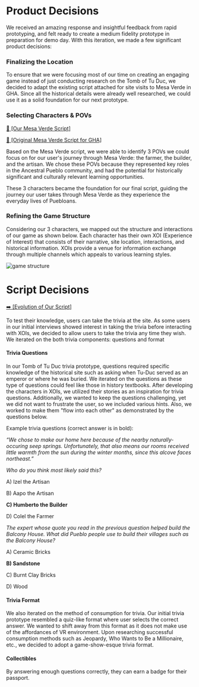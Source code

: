 # Product Decisions

We received an amazing response and insightful feedback from rapid prototyping, and felt ready to create a medium fidelity prototype in preparation for demo day. With this iteration, we made a few significant product decisions:

### Finalizing the Location
To ensure that we were focusing most of our time on creating an engaging game instead of just conducting research on the Tomb of Tu Duc, we decided to adapt the existing script attached for site visits to Mesa Verde in GHA. Since all the historical details were already well researched, we could use it as a solid foundation for our next prototype. 

### Selecting Characters & POVs

[📓 [Our Mesa Verde Script]](https://github.com/cs210/2022-Meta2/wiki/05.1:-Script-Evolution)

[📝 [Original Mesa Verde Script for GHA]](https://docs.google.com/document/d/1Z3CuB91EQlXamjqdw4wjIk75DBxLiPxz/edit?usp=sharing&ouid=100514480962887907042&rtpof=true&sd=true)

Based on the Mesa Verde script, we were able to identify 3 POVs we could focus on for our user's journey through Mesa Verde: the farmer, the builder, and the artisan. We chose these POVs because they represented key roles in the Ancestral Pueblo community, and had the potential for historically significant and culturally relevant learning opportunities. 

These 3 characters became the foundation for our final script, guiding the journey our user takes through Mesa Verde as they experience the everyday lives of Puebloans.

### Refining the Game Structure
Considering our 3 characters, we mapped out the structure and interactions of our game as shown below. Each character has their own XOI (Experience of Interest) that consists of their narrative, site location, interactions, and historical information. XOIs provide a venue for information exchange through multiple channels which appeals to various learning styles.

![game structure](https://user-images.githubusercontent.com/17817708/157032134-b3e0f3bd-7160-49e8-8e4a-c3ae9cf7cb5d.png)

# Script Decisions
[➡️ [Evolution of Our Script]](https://github.com/cs210/2022-Meta2/wiki/05.1:-Script-Evolution)

To test their knowledge, users can take the trivia at the site. As some users in our initial interviews showed interest in taking the trivia before interacting with XOIs, we decided to allow users to take the trivia any time they wish. We iterated on the both trivia components: questions and format 

#### Trivia Questions
In our Tomb of Tu Duc trivia prototype, questions required specific knowledge of the historical site such as asking when Tu-Duc served as an emperor or where he was buried. We iterated on the questions as these type of questions could feel like those in history textbooks. After developing the characters in XOIs, we utilized their stories as an inspiration for trivia questions. Additionally, we wanted to keep the questions challenging, yet we did not want to frustrate the user, so we included various hints. Also, we worked to make them "flow into each other" as demonstrated by the questions below.

Example trivia questions (correct answer is in bold):

_“We chose to make our home here because of the nearby naturally-occuring seep springs. Unfortunately, that also means our rooms received little warmth from the sun during the winter months, since this alcove faces northeast.”_

_Who do you think most likely said this?_

A) Izel the Artisan

B) Aapo the Artisan

**C) Humberto the Builder**

D) Colel the Farmer



_The expert whose quote you read in the previous question helped build the Balcony House. What did Pueblo people use to build their villages such as the Balcony House?_


A) Ceramic Bricks

**B) Sandstone**

C) Burnt Clay Bricks

D) Wood




#### Trivia Format
We also iterated on the method of consumption for trivia. Our initial trivia prototype resembled a quiz-like format where user selects the correct answer. We wanted to shift away from this format as it does not make use of the affordances of VR environment. Upon researching successful consumption methods such as Jeopardy, Who Wants to Be a Millionaire, etc., we decided to adopt a game-show-esque trivia format. 


#### Collectibles
By answering enough questions correctly, they can earn a badge for their passport.






